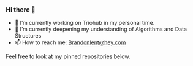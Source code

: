 ### Hi there 👋

- 🔭 I’m currently working on Triohub in my personal time.
- 🌱 I’m currently deepening my understanding of Algorithms and Data Structures
- 📫 How to reach me: Brandonlent@hey.com

Feel free to look at my pinned repositories below.
